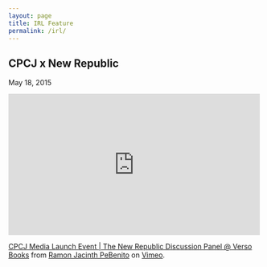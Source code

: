 ```yaml
---
layout: page
title: IRL Feature
permalink: /irl/
---
```


<div class="intro">

  <h2>CPCJ x New Republic</h2>

  May 18, 2015

<iframe src="https://player.vimeo.com/video/130199067" width="500" height="281" frameborder="0" webkitallowfullscreen mozallowfullscreen allowfullscreen></iframe> <p><a href="https://vimeo.com/130199067">CPCJ Media Launch Event | The New Republic Discussion Panel @ Verso Books</a> from <a href="https://vimeo.com/ramonpebenito">Ramon Jacinth PeBenito</a> on <a href="https://vimeo.com">Vimeo</a>. </br> </br>

</div>



